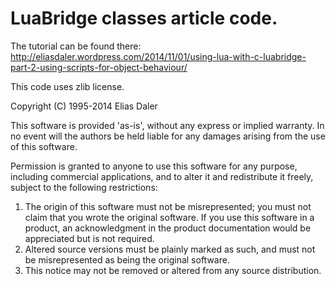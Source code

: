 LuaBridge classes article code.
==================

The tutorial can be found there: http://eliasdaler.wordpress.com/2014/11/01/using-lua-with-c-luabridge-part-2-using-scripts-for-object-behaviour/

This code uses zlib license. 

Copyright (C) 1995-2014 Elias Daler

  This software is provided 'as-is', without any express or implied
  warranty.  In no event will the authors be held liable for any damages
  arising from the use of this software.

  Permission is granted to anyone to use this software for any purpose,
  including commercial applications, and to alter it and redistribute it
  freely, subject to the following restrictions:

  1. The origin of this software must not be misrepresented; you must not
     claim that you wrote the original software. If you use this software
     in a product, an acknowledgment in the product documentation would be
     appreciated but is not required.
  2. Altered source versions must be plainly marked as such, and must not be
     misrepresented as being the original software.
  3. This notice may not be removed or altered from any source distribution.